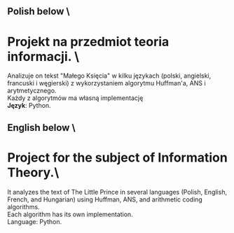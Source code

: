 ## **Polish below** \
# **Projekt na przedmiot teoria informacji.** \
Analizuje on tekst "Małego Księcia" w kilku językach (polski, angielski, francuski i węgierski) z wykorzystaniem algorytmu Huffman'a, ANS i arytmetycznego. \
Każdy z algorytmów ma własną implementację \
**Język**: Python.


## **English below** \
# **Project for the subject of Information Theory.**\
It analyzes the text of The Little Prince in several languages (Polish, English, French, and Hungarian) using Huffman, ANS, and arithmetic coding algorithms.\
Each algorithm has its own implementation.\
Language: Python.
